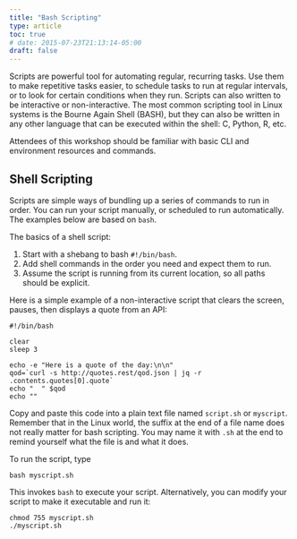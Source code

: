 ```yaml
---
title: "Bash Scripting"
type: article
toc: true
# date: 2015-07-23T21:13:14-05:00
draft: false
---
```


<p class="lead">Scripts are powerful tool for automating regular, recurring tasks. Use them to make repetitive tasks easier, 
to schedule tasks to run at regular intervals, or to look for certain conditions when they run. Scripts can also written to 
be interactive or non-interactive. The most common scripting tool in Linux systems is the Bourne Again Shell (BASH), but they
can also be written in any other language that can be executed within the shell: C, Python, R, etc.
</p>

Attendees of this workshop should be familiar with basic CLI and environment resources and commands.

## Shell Scripting

Scripts are simple ways of bundling up a series of commands to run in order. You can run your script manually, or scheduled to run automatically.
The examples below are based on `bash`.

The basics of a shell script:

1. Start with a shebang to bash `#!/bin/bash`.
2. Add shell commands in the order you need and expect them to run.
3. Assume the script is running from its current location, so all paths should be explicit. 

Here is a simple example of a non-interactive script that clears the screen, pauses, then displays a quote from an API:

    #!/bin/bash

    clear
    sleep 3

    echo -e "Here is a quote of the day:\n\n"
    qod=`curl -s http://quotes.rest/qod.json | jq -r .contents.quotes[0].quote`
    echo "  " $qod
    echo ""

Copy and paste this code into a plain text file named `script.sh` or `myscript`. Remember that in the Linux world, the suffix
at the end of a file name does not really matter for bash scripting. You may name it with `.sh` at the end to remind yourself
what the file is and what it does.

To run the script, type

    bash myscript.sh

This invokes `bash` to execute your script. Alternatively, you can modify your script to make it executable and run it:

    chmod 755 myscript.sh
    ./myscript.sh



